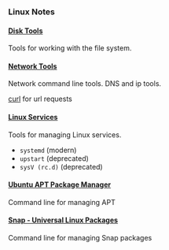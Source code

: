 ### Linux Notes

#### [Disk Tools](./disk-tools.md)

Tools for working with the file system.

#### [Network Tools](./network-tools.md)

Network command line tools. DNS and ip tools.

[curl](./curl.md) for url requests

#### [Linux Services](./services.md)

Tools for managing Linux services.

* `systemd` (modern)
* `upstart` (deprecated)
* `sysV (rc.d)` (deprecated)

#### [Ubuntu APT Package Manager](./packages.md)

Command line for managing APT

#### [Snap - Universal Linux Packages](./snap.md)

Command line for managing Snap packages

